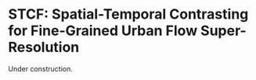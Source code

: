 # STCF: Spatial-Temporal Contrasting for Fine-Grained Urban Flow Super-Resolution

Under construction. 
